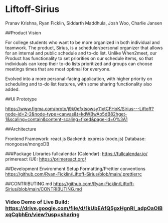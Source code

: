 # Liftoff-Sirius

Pranav Krishna, Ryan Ficklin, Siddarth Maddhula, Josh Woo, Charlie Jansen

##Product Vision

For college students who want to be more organized in both individual and teamwork. The product, Sirius, is a scheduler/personal organizer that allows for an internal and public schedule and to-do list. Unlike When2meet, our Product has functionality to set priorities on our schedule items, so that individuals can keep their to-do lists prioritized and groups can choose meetings times that are most optimal for everyone.

Evolved into a more personal-facing application, with higher priority on scheduling and to-do list features, with some sharing functionality also added.

##UI Prototype

https://www.figma.com/proto/j9k0efxtsowsy11xtCFHoK/Sirius---Liftoff?node-id=2-2&node-type=canvas&t=kdWBwAo5dB82hget-1&scaling=contain&content-scaling=fixed&page-id=0%3A1

##Architecture

Frontend Framework: react.js
Backend: express (node.js)
Database: mongoose/mongoDB

###Package Libraries
fullcalendar (Calendar): https://fullcalendar.io/
primereact (UI): https://primereact.org/
 
##Development Environment Setup
Formatting/Prettier conventions
https://github.com/Ryan-Ficklin/Liftoff-Sirius/blob/main/.prettierrc


##CONTRIBUTING.md
https://github.com/Ryan-Ficklin/Liftoff-Sirius/blob/main/CONTRIBUTING.md


### Video Demo of Live Build: https://drive.google.com/file/d/1kUbEAfQ5gxHgnRI_adpOaOlBxqCqbhEn/view?usp=sharing
